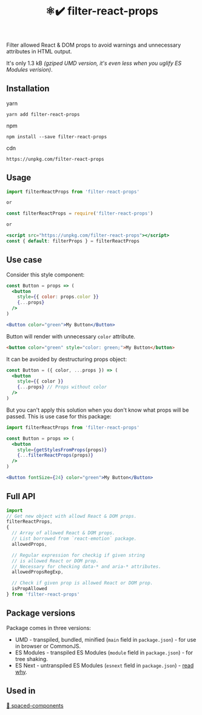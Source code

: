 <h1 align="center">
  ⚛️✔️ filter-react-props
  <br>
  <br>
</h1>

Filter allowed React & DOM props to avoid warnings and unnecessary attributes in HTML output.

It's only 1.3 kB *(gziped UMD version, it's even less when you uglify ES Modules verision)*.

## Installation

yarn
```
yarn add filter-react-props
```

npm
```
npm install --save filter-react-props
```

cdn
```
https://unpkg.com/filter-react-props
```

## Usage

```jsx
import filterReactProps from 'filter-react-props'

or

const filterReactProps = require('filter-react-props')

or

<script src="https://unpkg.com/filter-react-props"></script>
const { default: filterProps } = filterReactProps
```

## Use case

Consider this style component:

```jsx
const Button = props => (
  <button
    style={{ color: props.color }}
    {...props}
  />
)

<Button color="green">My Button</Button>
```

Button will render with unnecessary `color` attribute.

```html
<button color="green" style="color: green;">My Button</button>
```

It can be avoided by destructuring props object:
```jsx
const Button = ({ color, ...props }) => (
  <button
    style={{ color }}
    {...props} // Props without color
  />
)
```

But you can't apply this solution when you don't know what props will be passed. This is use case for this package:

```jsx
import filterReactProps from 'filter-react-props'

const Button = props => (
  <button
    style={getStylesFromProps(props)}
    {...filterReactProps(props)}
  />
)

<Button fontSize={24} color="green">My Button</Button>
```

## Full API

```js
import
// Get new object with allowd React & DOM props.
filterReactProps,
{
  // Array of allowed React & DOM props.
  // List borrowed from `react-emotion` package.
  allowedProps,

  // Regular expression for checkig if given string
  // is allowed React or DOM prop.
  // Necessary for checking data-* and aria-* attributes.
  allowedPropsRegExp,

  // Check if given prop is allowed React or DOM prop.
  isPropAllowed
} from 'filter-react-props'
```

## Package versions

Package comes in three versions:
- UMD - transpiled, bundled, minified (`main` field in `package.json`) - for use in browser or CommonJS.
- ES Modules - transpiled ES Modules (`module` field in `package.json`) - for tree shaking.
- ES Next - untranspiled ES Modules (`esnext` field in `package.json`) - [read why](http://2ality.com/2017/06/pkg-esnext.html).

## Used in

[📐 spaced-components](https://github.com/asistapl/spaced-components)
